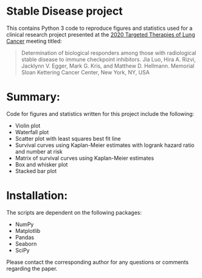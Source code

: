# Stable Disease project
This contains Python 3 code to reproduce figures and statistics used for a clinical research project presented at the [2020 Targeted Therapies of Lung Cancer](https://www.iaslc.org/Conferences-Events/Event-Details/iaslc-2020-lung-cancer-targeted-therapies-meeting) meeting titled:

>Determination of biological responders among those with radiological stable disease to immune checkpoint inhibitors.
>Jia Luo, Hira A. Rizvi, Jacklynn V. Egger, Mark G. Kris, and Matthew D. Hellmann.
>Memorial Sloan Kettering Cancer Center, New York, NY, USA 

# Summary:
Code for figures and statistics written for this project include the following:
* Violin plot
* Waterfall plot
* Scatter plot with least squares best fit line
* Survival curves using Kaplan-Meier estimates with logrank hazard ratio and number at risk
* Matrix of survival curves using Kaplan-Meier estimates
* Box and whisker plot
* Stacked bar plot

# Installation:
The scripts are dependent on the following packages:
* NumPy
* Matplotlib
* Pandas
* Seaborn
* SciPy

Please contact the corresponding author for any questions or comments regarding the paper.
